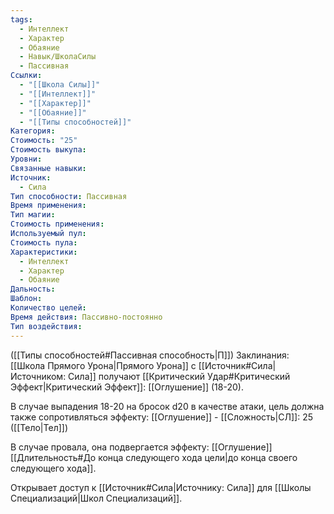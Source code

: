 ```yaml
---
tags:
  - Интеллект
  - Характер
  - Обаяние
  - Навык/ШколаСилы
  - Пассивная
Ссылки:
  - "[[Школа Силы]]"
  - "[[Интеллект]]"
  - "[[Характер]]"
  - "[[Обаяние]]"
  - "[[Типы способностей]]"
Категория: 
Стоимость: "25"
Стоимость выкупа: 
Уровни: 
Связанные навыки: 
Источник:
  - Сила
Тип способности: Пассивная
Время применения: 
Тип магии: 
Стоимость применения: 
Используемый пул: 
Стоимость пула: 
Характеристики:
  - Интеллект
  - Характер
  - Обаяние
Дальность: 
Шаблон: 
Количество целей: 
Время действия: Пассивно-постоянно
Тип воздействия:
---
```

([[Типы способностей#Пассивная способность|П]]) Заклинания: [[Школа Прямого Урона|Прямого Урона]] с [[Источник#Сила|Источником: Сила]] получают [[Критический Удар#Критический Эффект|Критический Эффект]]: [[Оглушение]] (18-20). 

В случае выпадения 18-20 на бросок d20 в качестве атаки, цель должна также сопротивляться эффекту: [[Оглушение]] - [[Сложность|СЛ]]: 25 ([[Тело|Тел]])

В случае провала, она подвергается эффекту: [[Оглушение]] [[Длительность#До конца следующего хода цели|до конца своего следующего хода]].

Открывает доступ к [[Источник#Сила|Источнику: Сила]] для [[Школы Специализаций|Школ Специализаций]]. 